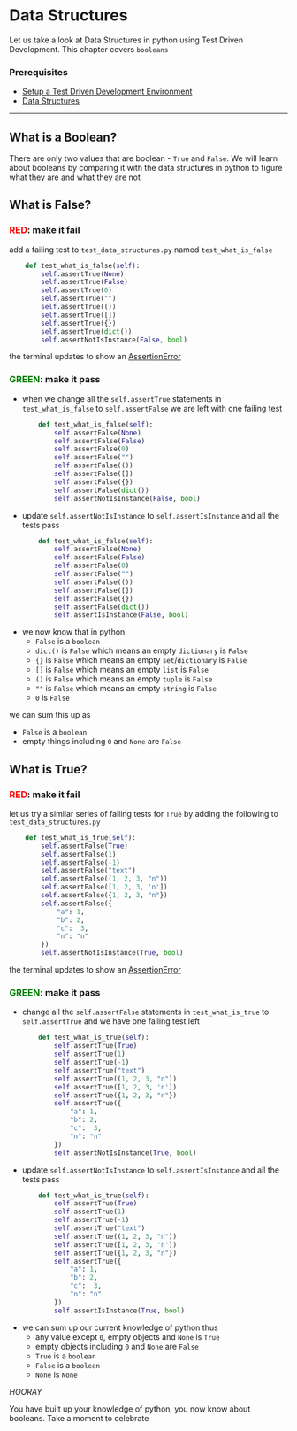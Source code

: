 # Data Structures

Let us take a look at Data Structures in python using Test Driven Development. This chapter covers `booleans`

### Prerequisites

- [Setup a Test Driven Development Environment](./TDD_SETUP.md)
- [Data Structures](./DATA_STRUCTURES.md)

---

## What is a Boolean?

There are only two values that are boolean - `True` and `False`. We will learn about booleans by comparing it with the data structures in python to figure what they are and what they are not

## What is False?

### <span style="color:red">**RED**</span>: make it fail

add a failing test to `test_data_structures.py` named `test_what_is_false`
```python
    def test_what_is_false(self):
        self.assertTrue(None)
        self.assertTrue(False)
        self.assertTrue(0)
        self.assertTrue("")
        self.assertTrue(())
        self.assertTrue([])
        self.assertTrue({})
        self.assertTrue(dict())
        self.assertNotIsInstance(False, bool)
```
the terminal updates to show an [AssertionError](./ASSERTION_ERROR.md)

### <span style="color:green">**GREEN**</span>: make it pass

- when we change all the `self.assertTrue` statements in `test_what_is_false` to `self.assertFalse` we are left with one failing test
    ```python
        def test_what_is_false(self):
            self.assertFalse(None)
            self.assertFalse(False)
            self.assertFalse(0)
            self.assertFalse("")
            self.assertFalse(())
            self.assertFalse([])
            self.assertFalse({})
            self.assertFalse(dict())
            self.assertNotIsInstance(False, bool)
    ```
- update `self.assertNotIsInstance` to `self.assertIsInstance` and all the tests pass
    ```python
        def test_what_is_false(self):
            self.assertFalse(None)
            self.assertFalse(False)
            self.assertFalse(0)
            self.assertFalse("")
            self.assertFalse(())
            self.assertFalse([])
            self.assertFalse({})
            self.assertFalse(dict())
            self.assertIsInstance(False, bool)
    ```
- we now know that in python
    - `False` is a `boolean`
    - `dict()` is `False` which means an empty `dictionary` is `False`
    - `{}` is `False` which means an empty `set`/`dictionary` is `False`
    - `[]` is `False` which means an empty `list` is `False`
    - `()` is `False` which means an empty `tuple` is `False`
    - `""` is `False` which means an empty `string` is `False`
    - `0` is `False`

we can sum this up as
- `False` is a `boolean`
- empty things including `0` and `None` are `False`

## What is True?

### <span style="color:red">**RED**</span>: make it fail

let us try a similar series of failing tests for `True` by adding the following to `test_data_structures.py`

```python
    def test_what_is_true(self):
        self.assertFalse(True)
        self.assertFalse(1)
        self.assertFalse(-1)
        self.assertFalse("text")
        self.assertFalse((1, 2, 3, "n"))
        self.assertFalse([1, 2, 3, 'n'])
        self.assertFalse({1, 2, 3, "n"})
        self.assertFalse({
            "a": 1,
            "b": 2,
            "c":  3,
            "n": "n"
        })
        self.assertNotIsInstance(True, bool)
```

the terminal updates to show an [AssertionError](./ASSERTION_ERROR.md)

### <span style="color:green">**GREEN**</span>: make it pass

- change all the `self.assertFalse` statements in `test_what_is_true` to `self.assertTrue` and we have one failing test left
    ```python
        def test_what_is_true(self):
            self.assertTrue(True)
            self.assertTrue(1)
            self.assertTrue(-1)
            self.assertTrue("text")
            self.assertTrue((1, 2, 3, "n"))
            self.assertTrue([1, 2, 3, 'n'])
            self.assertTrue({1, 2, 3, "n"})
            self.assertTrue({
                "a": 1,
                "b": 2,
                "c":  3,
                "n": "n"
            })
            self.assertNotIsInstance(True, bool)
    ```
- update `self.assertNotIsInstance` to `self.assertIsInstance` and all the tests pass
    ```python
        def test_what_is_true(self):
            self.assertTrue(True)
            self.assertTrue(1)
            self.assertTrue(-1)
            self.assertTrue("text")
            self.assertTrue((1, 2, 3, "n"))
            self.assertTrue([1, 2, 3, 'n'])
            self.assertTrue({1, 2, 3, "n"})
            self.assertTrue({
                "a": 1,
                "b": 2,
                "c":  3,
                "n": "n"
            })
            self.assertIsInstance(True, bool)
    ```
- we can sum up our current knowledge of python thus
    - any value except `0`, empty objects and `None` is `True`
    - empty objects including `0` and `None` are `False`
    - `True` is a `boolean`
    - `False` is a `boolean`
    - `None` is `None`

*HOORAY*

You have built up your knowledge of python, you now know about booleans. Take a moment to celebrate